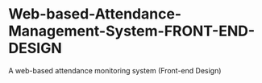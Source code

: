 # Web-based-Attendance-Management-System-FRONT-END-DESIGN
A web-based attendance monitoring system (Front-end Design)
